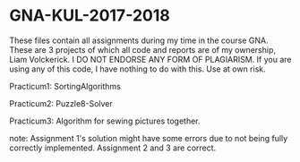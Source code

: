 # GNA-KUL-2017-2018
These files contain all assignments during my time in the course GNA. These are 3 projects of which all code and reports are of my ownership, Liam Volckerick.
I DO NOT ENDORSE ANY FORM OF PLAGIARISM. If you are using any of this code, I have nothing to do with this. Use at own risk. 

Practicum1: SortingAlgorithms

Practicum2: Puzzle8-Solver

Practicum3: Algorithm for sewing pictures together.


note: Assignment 1's solution might have some errors due to not being fully correctly implemented. Assignment 2 and 3 are correct.
